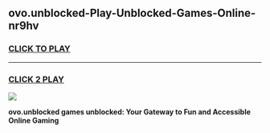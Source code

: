 
## ovo.unblocked-Play-Unblocked-Games-Online-nr9hv
<h3>
<a href="https://premium76.site?title=ovo.unblocked&ref=25A">CLICK TO PLAY</a></h3>
<hr>

<h3>
<a href="https://premium76.site?title=ovo.unblocked&ref=25A">CLICK 2 PLAY</a>
  
</h3>

<a href="https://premium76.site?title=ovo.unblocked&ref=25A"><img src="https://clearcache.store/games.png"></a>


**ovo.unblocked games unblocked: Your Gateway to Fun and Accessible Online Gaming**
